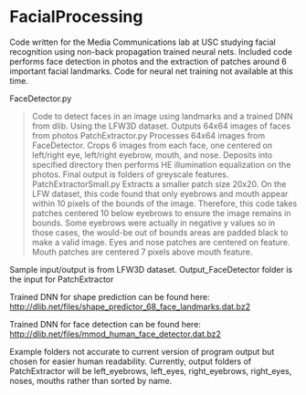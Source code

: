 # FacialProcessing
Code written for the Media Communications lab at USC studying facial recognition using non-back propagation trained neural nets. Included code performs face detection in photos and the extraction of patches around 6 important facial landmarks. Code for neural net training not available at this time.

FaceDetector.py
>Code to detect faces in an image using landmarks and a trained DNN from dlib. Using the LFW3D dataset. Outputs 64x64 images of faces from photos
PatchExtractor.py
>Processes 64x64 images from FaceDetector. Crops 6 images from each face, one centered on left/right eye, left/right eyebrow, mouth, and nose. Deposits into specified directory then performs HE illumination equalization on the photos. Final output is folders of greyscale features.
PatchExtractorSmall.py
>Extracts a smaller patch size 20x20. On the LFW dataset, this code found that only eyebrows and mouth appear within 10 pixels of the bounds of the image. Therefore, this code takes patches centered 10 below eyebrows to ensure the image remains in bounds. Some eyebrows were actually in negative y values so in those cases, the would-be out of bounds areas are padded black to make a valid image. Eyes and nose patches are centered on feature. Mouth patches are centered 7 pixels above mouth feature.

Sample input/output is from LFW3D dataset. Output_FaceDetector folder is the input for PatchExtractor

Trained DNN for shape prediction can be found here: http://dlib.net/files/shape_predictor_68_face_landmarks.dat.bz2

Trained DNN for face detection can be found here: http://dlib.net/files/mmod_human_face_detector.dat.bz2

Example folders not accurate to current version of program output but chosen for easier human readability. Currently, output folders of PatchExtractor will be left_eyebrows, left_eyes, right_eyebrows, right_eyes, noses, mouths rather than sorted by name.

